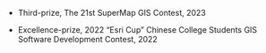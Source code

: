 - Third-prize, The 21st SuperMap GIS Contest, 2023

- Excellence-prize, 2022 “Esri Cup” Chinese College Students GIS Software Development Contest, 2022